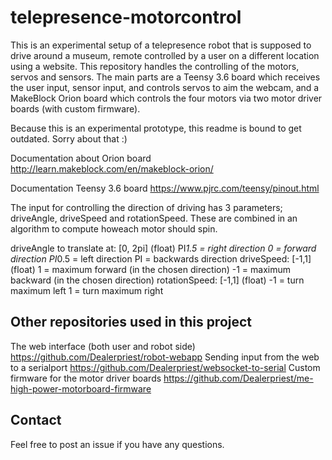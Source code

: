 # telepresence-motorcontrol

This is an experimental setup of a telepresence robot that is supposed to drive around a museum, remote controlled by a user on a different location using a website. This repository handles the controlling of the motors, servos and sensors. The main parts are a Teensy 3.6 board which receives the user input, sensor input, and controls servos to aim the webcam, and a MakeBlock Orion board which controls the four motors via two motor driver boards (with custom firmware).

Because this is an experimental prototype, this readme is bound to get outdated. Sorry about that :)

Documentation about Orion board
http://learn.makeblock.com/en/makeblock-orion/

Documentation Teensy 3.6 board
https://www.pjrc.com/teensy/pinout.html


The input for controlling the direction of driving has 3 parameters; driveAngle, driveSpeed and rotationSpeed. These are combined in an algorithm to compute howeach motor should spin. 

driveAngle to translate at: [0, 2pi] (float)
   PI*1.5 = right direction
   0      = forward direction
   PI*0.5 = left direction
   PI     = backwards direction
driveSpeed: [-1,1] (float)
   1 = maximum forward (in the chosen direction)
   -1 = maximum backward (in the chosen direction)
rotationSpeed: [-1,1] (float)
   -1 = turn maximum left
   1 = turn maximum right

## Other repositories used in this project
The web interface (both user and robot side) https://github.com/Dealerpriest/robot-webapp
Sending input from the web to a serialport https://github.com/Dealerpriest/websocket-to-serial
Custom firmware for the motor driver boards https://github.com/Dealerpriest/me-high-power-motorboard-firmware

## Contact
Feel free to post an issue if you have any questions.